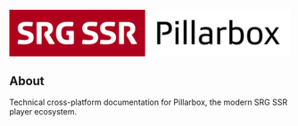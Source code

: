 [![Pillarbox logo](README-images/logo.jpg)](https://github.com/SRGSSR/pillarbox-documentation)

## About

Technical cross-platform documentation for Pillarbox, the modern SRG SSR player ecosystem.
